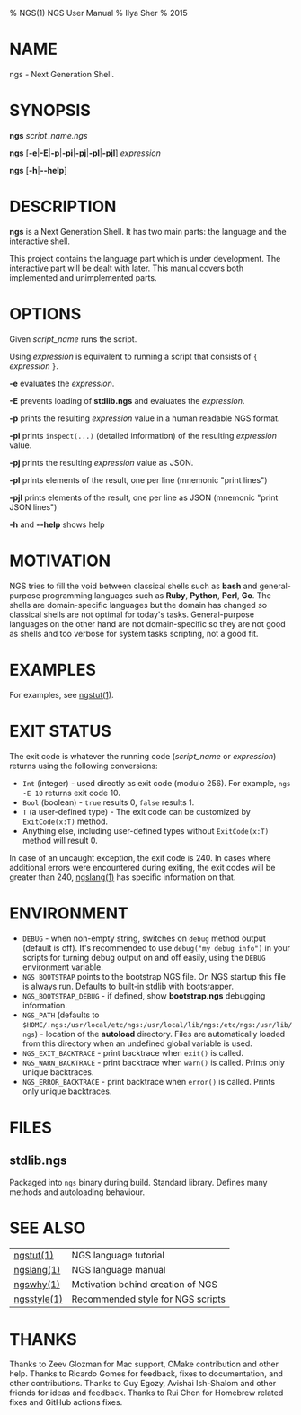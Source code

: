 % NGS(1) NGS User Manual
% Ilya Sher
% 2015

# NAME

ngs - Next Generation Shell.

# SYNOPSIS

**ngs** *script_name.ngs*

**ngs** [**-e**|**-E**|**-p**|**-pi**|**-pj**|**-pl**|**-pjl**] *expression*

**ngs** [**-h**|**--help**]

# DESCRIPTION

**ngs** is a Next Generation Shell. It has two main parts: the language and the interactive shell.

This project contains the language part which is under development. The interactive part will be dealt with later. This manual covers both implemented and unimplemented parts.

# OPTIONS

Given *script_name* runs the script.

Using *expression* is equivalent to running a script that consists of `{` *expression* `}`.

**-e** evaluates the *expression*.

**-E** prevents loading of **stdlib.ngs** and evaluates the *expression*.

**-p** prints the resulting *expression* value in a human readable NGS format.

**-pi** prints `inspect(...)` (detailed information) of the resulting *expression* value.

**-pj** prints the resulting *expression* value as JSON.

**-pl** prints elements of the result, one per line (mnemonic "print lines")

**-pjl** prints elements of the result, one per line as JSON (mnemonic "print JSON lines")

**-h** and **--help** shows help

# MOTIVATION

NGS tries to fill the void between classical shells such as **bash** and general-purpose programming languages such as **Ruby**, **Python**, **Perl**, **Go**. The shells are domain-specific languages but the domain has changed so classical shells are not optimal for today's tasks. General-purpose languages on the other hand are not domain-specific so they are not good as shells and too verbose for system tasks scripting, not a good fit.

# EXAMPLES

For examples, see [ngstut(1)](ngstut.1.md).

# EXIT STATUS

The exit code is whatever the running code (*script_name* or *expression*) returns using the following conversions:

* `Int` (integer) - used directly as exit code (modulo 256). For example, `ngs -E 10` returns exit code 10.
* `Bool` (boolean) - `true` results 0, `false` results 1.
* `T` (a user-defined type) - The exit code can be customized by `ExitCode(x:T)` method.
* Anything else, including user-defined types without `ExitCode(x:T)` method will result 0.

In case of an uncaught exception, the exit code is 240. In cases where additional errors were encountered during exiting, the exit codes will be greater than 240, [ngslang(1)](ngslang.1.md) has specific information on that.

# ENVIRONMENT

* `DEBUG` - when non-empty string, switches on `debug` method output (default is off). It's recommended to use `debug("my debug info")` in your scripts for turning debug output on and off easily, using the `DEBUG` environment variable.
* `NGS_BOOTSTRAP` points to the bootstrap NGS file. On NGS startup this file is always run. Defaults to built-in stdlib with bootsrapper.
* `NGS_BOOTSTRAP_DEBUG` - if defined, show **bootstrap.ngs** debugging information.
* `NGS_PATH` (defaults to `$HOME/.ngs:/usr/local/etc/ngs:/usr/local/lib/ngs:/etc/ngs:/usr/lib/ngs`) - location of the **autoload** directory. Files are automatically loaded from this directory when an undefined global variable is used.
* `NGS_EXIT_BACKTRACE` - print backtrace when `exit()` is called.
* `NGS_WARN_BACKTRACE` - print backtrace when `warn()` is called. Prints only unique backtraces.
* `NGS_ERROR_BACKTRACE` - print backtrace when `error()` is called. Prints only unique backtraces.

# FILES

## stdlib.ngs

Packaged into `ngs` binary during build. Standard library. Defines many methods and autoloading behaviour.

# SEE ALSO

|||
|-|-|
|[ngstut(1)](ngstut.1.md)| NGS language tutorial|
|[ngslang(1)](ngslang.1.md)| NGS language manual|
|[ngswhy(1)](ngswhy.1.md)| Motivation behind creation of NGS|
|[ngsstyle(1)](ngsstyle.1.md)| Recommended style for NGS scripts|


# THANKS

Thanks to Zeev Glozman for Mac support, CMake contribution and other help.
Thanks to Ricardo Gomes for feedback, fixes to documentation, and other contributions.
Thanks to Guy Egozy, Avishai Ish-Shalom and other friends for ideas and feedback.
Thanks to Rui Chen for Homebrew related fixes and GitHub actions fixes.
